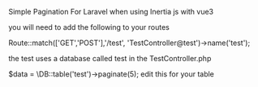 Simple Pagination For Laravel when using Inertia js with vue3

you will need to add the following to your routes

Route::match(['GET','POST'],'/test', 'TestController@test')->name('test');


the test uses a database called test in the TestController.php

$data = \DB::table('test')->paginate(5); edit this for your table



